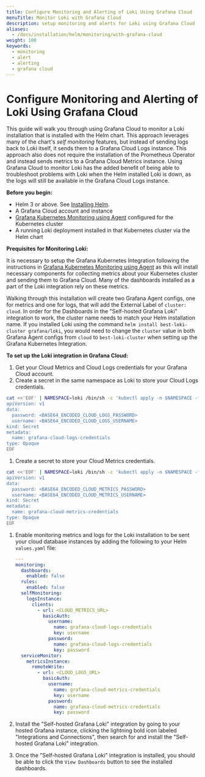 ```yaml
---
title: Configure Monitoring and Alerting of Loki Using Grafana Cloud
menuTitle: Monitor Loki with Grafana Cloud
description: setup monitoring and alerts for Loki using Grafana Cloud
aliases:
  - /docs/installation/helm/monitoring/with-grafana-cloud
weight: 100
keywords:
  - monitoring
  - alert
  - alerting
  - grafana cloud
---
```


# Configure Monitoring and Alerting of Loki Using Grafana Cloud

This guide will walk you through using Grafana Cloud to monitor a Loki installation that is installed with the Helm chart. This approach leverages many of the chart's _self monitoring_ features, but instead of sending logs back to Loki itself, it sends them to a Grafana Cloud Logs instance. This approach also does not require the installation of the Prometheus Operator and instead sends metrics to a Grafana Cloud Metrics instance. Using Grafana Cloud to monitor Loki has the added benefit of being able to troubleshoot problems with Loki when the Helm installed Loki is down, as the logs will still be available in the Grafana Cloud Logs instance.

**Before you begin:**

- Helm 3 or above. See [Installing Helm](https://helm.sh/docs/intro/install/).
- A Grafana Cloud account and instance
- [Grafana Kubernetes Monitoring using Agent](https://grafana.com/docs/grafana-cloud/kubernetes-monitoring/configuration/config-k8s-agent-guide/) configured for the Kubernetes cluster
- A running Loki deployment installed in that Kubernetes cluster via the Helm chart

**Prequisites for Monitoring Loki:**

It is necessary to setup the Grafana Kubernetes Integration following the instructions in [Grafana Kubernetes Monitoring using Agent](https://grafana.com/docs/grafana-cloud/kubernetes-monitoring/configuration/config-k8s-agent-guide/) as this will install necessary components for collecting metrics about your Kubernetes cluster and sending them to Grafana Cloud. Many of the dashboards installed as a part of the Loki integration rely on these metrics.

Walking through this installation will create two Grafana Agent configs, one for metrics and one for logs, that will add the External Label of `cluster: cloud`. In order for the Dashboards in the "Self-hosted Grafana Loki" integration to work, the cluster name needs to match your Helm installation name. If you installed Loki using the command `helm install best-loki-cluster grafana/loki`, you would need to change the `cluster` value in both Grafana Agent configs from `cloud` to `best-loki-cluster` when setting up the Grafana Kubernetes Integration.

**To set up the Loki integration in Grafana Cloud:**

1. Get your Cloud Metrics and Cloud Logs credentials for your Grafana Cloud account.
1. Create a secret in the same namespace as Loki to store your Cloud Logs credentials.

```bash
cat <<'EOF' | NAMESPACE=loki /bin/sh -c 'kubectl apply -n $NAMESPACE -f -'
apiVersion: v1
data:
  password: <BASE64_ENCODED_CLOUD_LOGS_PASSWORD>
  username: <BASE64_ENCODED_CLOUD_LOGS_USERNAME>
kind: Secret
metadata:
  name: grafana-cloud-logs-credentials
type: Opaque
EOF
```

1. Create a secret to store your Cloud Metrics credentials.

```bash
cat <<'EOF' | NAMESPACE=loki /bin/sh -c 'kubectl apply -n $NAMESPACE -f -'
apiVersion: v1
data:
  password: <BASE64_ENCODED_CLOUD_METRICS_PASSWORD>
  username: <BASE64_ENCODED_CLOUD_METRICS_USERNAME>
kind: Secret
metadata:
  name: grafana-cloud-metrics-credentials
type: Opaque
EOF
```

1. Enable monitoring metrics and logs for the Loki installation to be sent your cloud database instances by adding the following to your Helm `values.yaml` file:

    ```yaml
    ---
    monitoring:
      dashboards:
        enabled: false
      rules:
        enabled: false
      selfMonitoring:
        logsInstance:
          clients:
            - url: <CLOUD_METRICS_URL>
              basicAuth:
                username:
                  name: grafana-cloud-logs-credentials
                  key: username
                password:
                  name: grafana-cloud-logs-credentials
                  key: password
      serviceMonitor:
        metricsInstance:
          remoteWrite:
            - url: <CLOUD_LOGS_URL>
              basicAuth:
                username:
                  name: grafana-cloud-metrics-credentials
                  key: username
                password:
                  name: grafana-cloud-metrics-credentials
                  key: password
    ```

1. Install the "Self-hosted Grafana Loki" integration by going to your hosted Grafana instance, clicking the lightning bold icon labeled "Integrations and Connections", then search for and install the "Self-hosted Grafana Loki" integration.

1. Once the "Self-hosted Grafana Loki" integration is installed, you should be able to click the `View Dashboards` button to see the installed dashboards.
